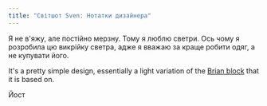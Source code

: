 ```yaml
---
title: "Світшот Sven: Нотатки дизайнера"
---
```


Я не в'яжу, але постійно мерзну. Тому я люблю светри. Ось чому я розробила цю викрійку светра, адже я вважаю за краще робити одяг, а не купувати його.

It's a pretty simple design, essentially a light variation of the [Brian block](/designs/brian) that it is based on.

Йост
